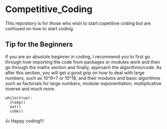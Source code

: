# Competitive_Coding

This repository is for those who wish to start copetitive coding but are confused on how to start coding. 

##  Tip for the Beginners
If you are an absolute beginner in coding, I recommend you to first go through how importing the code from packages or modules work and then go through the maths section and finally, approach the algorithms/code. As after this section, you will get a good grip on how to deal with large numbers, such as 10^9+7 or 10^18, and their modulos and basic algorithms such as factorials for large numbers, modular exponentiation, multiplicative inverse and much more.

```
while(true):
  sleep()
  eat()
  code()
```

:+1: Happy coding!!!
